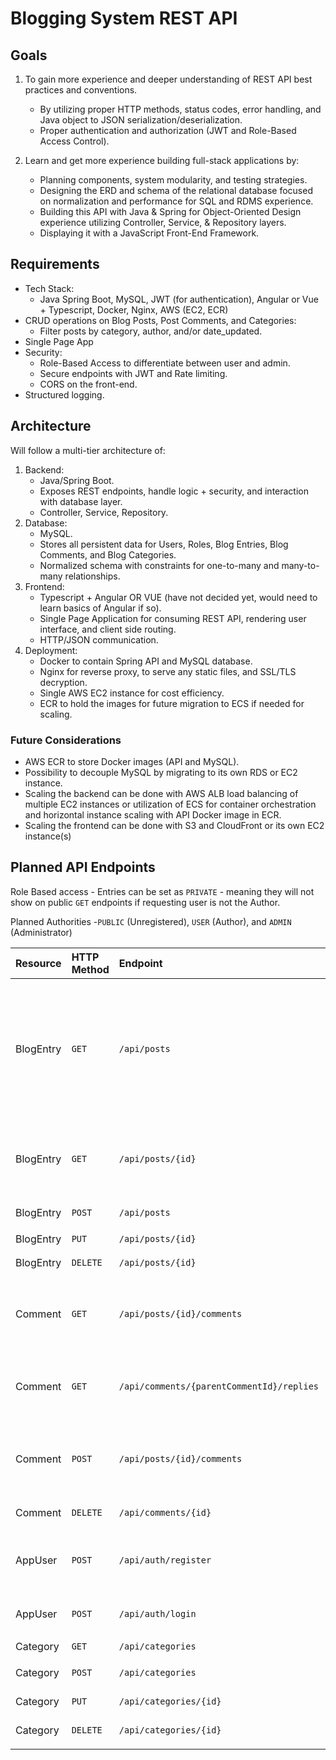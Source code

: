 # Blogging System REST API 

## Goals
1. To gain more experience and deeper understanding of REST API best practices and conventions.
   * By utilizing proper HTTP methods, status codes, error handling, and Java object to JSON serialization/deserialization.
   * Proper authentication and authorization (JWT and Role-Based Access Control).
   
2. Learn and get more experience building full-stack applications by:
   * Planning components, system modularity, and testing strategies.
   * Designing the ERD and schema of the relational database focused on normalization and performance for SQL and RDMS experience.
   * Building this API with Java & Spring for Object-Oriented Design experience utilizing Controller, Service, & Repository layers.
   * Displaying it with a JavaScript Front-End Framework.

## Requirements
* Tech Stack:
  * Java Spring Boot, MySQL, JWT (for authentication), Angular or Vue + Typescript, Docker, Nginx, AWS (EC2, ECR)
* CRUD operations on Blog Posts, Post Comments, and Categories:
  * Filter posts by category, author, and/or date_updated. 
* Single Page App 
* Security:
  * Role-Based Access to differentiate between user and admin.
  * Secure endpoints with JWT and Rate limiting.
  * CORS on the front-end.
* Structured logging.

## Architecture
Will follow a multi-tier architecture of:
1. Backend:
   * Java/Spring Boot.
   * Exposes REST endpoints, handle logic + security, and interaction with database layer.
   * Controller, Service, Repository.
2. Database:
   * MySQL.
   * Stores all persistent data for Users, Roles, Blog Entries, Blog Comments, and Blog Categories.
   * Normalized schema with constraints for one-to-many and many-to-many relationships.
3. Frontend:
   * Typescript + Angular OR VUE (have not decided yet, would need to learn basics of Angular if so).
   * Single Page Application for consuming REST API, rendering user interface, and client side routing. 
   * HTTP/JSON communication.
4. Deployment:
   * Docker to contain Spring API and MySQL database.
   * Nginx for reverse proxy, to serve any static files, and SSL/TLS decryption.
   * Single AWS EC2 instance for cost efficiency.
   * ECR to hold the images for future migration to ECS if needed for scaling.

### Future Considerations
* AWS ECR to store Docker images (API and MySQL).
* Possibility to decouple MySQL by migrating to its own RDS or EC2 instance.
* Scaling the backend can be done with AWS ALB load balancing of multiple EC2 instances or utilization of ECS for container orchestration and horizontal instance scaling with API Docker image in ECR.
* Scaling the frontend can be done with S3 and CloudFront or its own EC2 instance(s)

## Planned API Endpoints
Role Based access - Entries can be set as `PRIVATE` - meaning they will not show on public `GET` endpoints if requesting user is not the Author.

Planned Authorities -`PUBLIC` (Unregistered), `USER` (Author), and `ADMIN` (Administrator)

| Resource   | HTTP Method | Endpoint                                  | Description                                                                                                                                                                           | Role Required         |
|:-----------|:------------|:------------------------------------------|:--------------------------------------------------------------------------------------------------------------------------------------------------------------------------------------|:----------------------|
| BlogEntry  | `GET`       | `/api/posts`                              | Retrieve all public entries (with optional filters - category_id, user_id, date_updated, and/or pagination). Will include Authors private entries if authorized.                      | `PUBLIC, USER, ADMIN` |
| BlogEntry | `GET`       | `/api/posts/{id}`                         | Retrieve a public entry by id. Authorized Author can retrive their private entry.                                                                                                     | `PUBLIC, USER, ADMIN` |
| BlogEntry | `POST`      | `/api/posts`                              | Create a new entry.                                                                                                                                                                   | `USER, ADMIN`         |                                        
| BlogEntry | `PUT`       | `/api/posts/{id}`                         | Update an entry.                                                                                                                                                                      | `AUTHOR(USER), ADMIN` |
| BlogEntry | `DELETE`    | `/api/posts/{id}`                         | Delete an entry.                                                                                                                                                                      | `AUTHOR(USER), ADMIN` |
| Comment    | `GET`       | `/api/posts/{id}/comments`                | Get all top-level comments for entry (also eager loaded on getById - BlogEntry).                                                                                                      | `PUBLIC, USER, ADMIN` |
| Comment    | `GET`       | `/api/comments/{parentCommentId}/replies` | Get all replies to a specific comment (lazy loaded on getById - BlogEntry).                                                                                                           | `PUBLIC, USER, ADMIN` |
| Comment    | `POST`      | `/api/posts/{id}/comments`                | Create a new comment (optional parentCommentId for creating a reply).                                                                                                                 | `USER, ADMIN`         |
| Comment    | `DELETE`    | `/api/comments/{id}`                      | Delete a comment.                                                                                                                                                                     | `AUTHOR(USER), ADMIN` |
| AppUser    | `POST`      | `/api/auth/register`                      | Register a new user account. (admin only - Friends and personal use.)                                                                                                                 | `ADMIN`               |
| AppUser    | `POST`      | `/api/auth/login`                         | Authenticate user and receive a JWT.                                                                                                                                                  | `PUBLIC`              |
| Category   | `GET`       | `/api/categories`                         | Get all categories.                                                                                                                                                                   | `PUBLIC, USER, ADMIN` |
| Category   | `POST`      | `/api/categories`                         | Create a new category.                                                                                                                                                                | `ADMIN`               |
| Category   | `PUT`       | `/api/categories/{id}`                    | Update a category.                                                                                                                                                                    | `ADMIN`               |
| Category   | `DELETE`     | `/api/categories/{id}`                     | Delete a category.                                                                                                                                                                    | `ADMIN`               |
|            |             |                                           |                                                                                                                                                                                       |                       |
